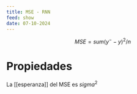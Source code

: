 ```yaml
---
title: MSE - RNN
feed: show
date: 07-10-2024
---
```


$$M S E = sum( y^- - y)^2/n$$

# Propiedades
La [[esperanza]] del MSE es $sigma^2$ 


